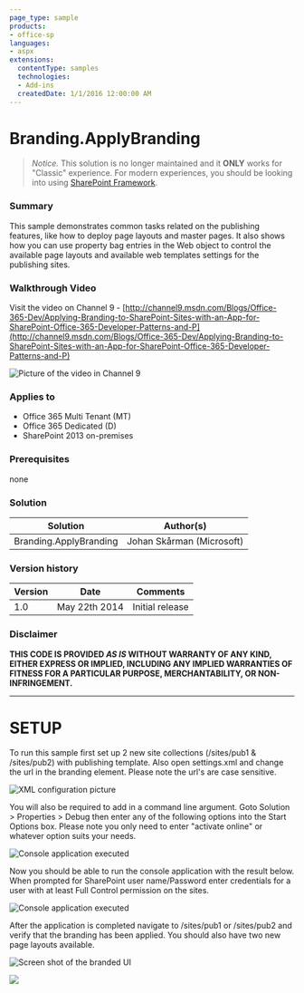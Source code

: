 ```yaml
---
page_type: sample
products:
- office-sp
languages:
- aspx
extensions:
  contentType: samples
  technologies:
  - Add-ins
  createdDate: 1/1/2016 12:00:00 AM
---
```

# Branding.ApplyBranding #

> *Notice.* This solution is no longer maintained and it **ONLY** works for "Classic" experience. For modern experiences, you should be looking into using [SharePoint Framework](http://aka.ms/spfx).

### Summary ###
This sample demonstrates common tasks related on the publishing features, like how to deploy page layouts and master pages. It also shows how you can use property bag entries in the Web object to control the available page layouts and available web templates settings for the publishing sites. 

### Walkthrough Video ###
Visit the video on Channel 9 - [http://channel9.msdn.com/Blogs/Office-365-Dev/Applying-Branding-to-SharePoint-Sites-with-an-App-for-SharePoint-Office-365-Developer-Patterns-and-P](http://channel9.msdn.com/Blogs/Office-365-Dev/Applying-Branding-to-SharePoint-Sites-with-an-App-for-SharePoint-Office-365-Developer-Patterns-and-P)

![Picture of the video in Channel 9](http://i.imgur.com/lvyDtQB.png)

### Applies to ###
-  Office 365 Multi Tenant (MT)
-  Office 365 Dedicated (D)
-  SharePoint 2013 on-premises

### Prerequisites ###
none

### Solution ###
Solution | Author(s)
---------|----------
Branding.ApplyBranding  | Johan Skårman  (Microsoft)

### Version history ###
Version  | Date | Comments
---------| -----| --------
1.0  | May 22th 2014 | Initial release

### Disclaimer ###
**THIS CODE IS PROVIDED *AS IS* WITHOUT WARRANTY OF ANY KIND, EITHER EXPRESS OR IMPLIED, INCLUDING ANY IMPLIED WARRANTIES OF FITNESS FOR A PARTICULAR PURPOSE, MERCHANTABILITY, OR NON-INFRINGEMENT.**


----------

# SETUP #
To run this sample first set up 2 new site collections (/sites/pub1 & /sites/pub2) with publishing template. Also open settings.xml and change the url in the branding element. Please note the url's are case sensitive.

![XML configuration picture](http://i.imgur.com/jJxGEzc.png)

You will also be required to add in a command line argument. Goto Solution > Properties > Debug then enter any of the following options into the Start Options box. Please note you only need to enter "activate online" or whatever option suits your needs.

![Console application executed](http://i.imgur.com/ZZo3wto.png)

Now you should be able to run the console application with the result below. When prompted for SharePoint user name/Password enter credentials for a user with at least Full Control permission on the sites. 

![Console application executed](http://i.imgur.com/dJFm7Rp.png)

After the application is completed navigate to /sites/pub1 or /sites/pub2 and verify that the branding has been applied. You should also have two new page layouts available.

![Screen shot of the branded UI](http://i.imgur.com/ErHzlot.png)


<img src="https://telemetry.sharepointpnp.com/pnp/samples/Branding.ApplyBranding" />